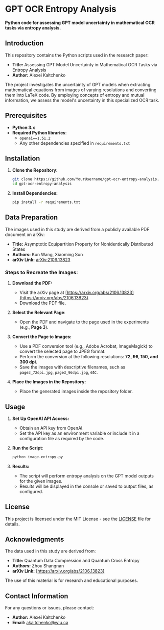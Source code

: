 # GPT OCR Entropy Analysis

**Python code for assessing GPT model uncertainty in mathematical OCR tasks via entropy analysis.**

## Introduction

This repository contains the Python scripts used in the research paper:

- **Title:** Assessing GPT Model Uncertainty in Mathematical OCR Tasks via Entropy Analysis
- **Author:** Alexei Kaltchenko

The project investigates the uncertainty of GPT models when extracting mathematical equations from images of varying resolutions and converting them into LaTeX code. By employing concepts of entropy and mutual information, we assess the model's uncertainty in this specialized OCR task.

## Prerequisites

- **Python 3.x**
- **Required Python libraries:**
  - `openai==1.51.2`
  - Any other dependencies specified in `requirements.txt`

## Installation

1. **Clone the Repository:**

   ```bash
   git clone https://github.com/YourUsername/gpt-ocr-entropy-analysis.git
   cd gpt-ocr-entropy-analysis
   ```

2. **Install Dependencies:**

   ```bash
   pip install -r requirements.txt
   ```

## Data Preparation

The images used in this study are derived from a publicly available PDF document on arXiv:

- **Title:** Asymptotic Equipartition Property for Nonidentically Distributed States
- **Authors:** Kun Wang, Xiaoming Sun
- **arXiv Link:** [arXiv:2106.13823](https://arxiv.org/abs/2106.13823)

### Steps to Recreate the Images:

1. **Download the PDF:**

   - Visit the arXiv page at [https://arxiv.org/abs/2106.13823](https://arxiv.org/abs/2106.13823).
   - Download the PDF file.

2. **Select the Relevant Page:**

   - Open the PDF and navigate to the page used in the experiments (e.g., **Page 3**).

3. **Convert the Page to Images:**

   - Use a PDF conversion tool (e.g., Adobe Acrobat, ImageMagick) to convert the selected page to JPEG format.
   - Perform the conversion at the following resolutions: **72, 96, 150, and 300 dpi**.
   - Save the images with descriptive filenames, such as `page3_72dpi.jpg`, `page3_96dpi.jpg`, etc.

4. **Place the Images in the Repository:**

    - Place the generated images inside the repository folder.

## Usage

1. **Set Up OpenAI API Access:**

   - Obtain an API key from OpenAI.
   - Set the API key as an environment variable or include it in a configuration file as required by the code.

2. **Run the Script:**

   ```bash
   python image-entropy.py
   ```


3. **Results:**

   - The script will perform entropy analysis on the GPT model outputs for the given images.
   - Results will be displayed in the console or saved to output files, as configured.



## License

This project is licensed under the MIT License - see the [LICENSE](LICENSE) file for details.

## Acknowledgments

The data used in this study are derived from:

- **Title:** Quantum Data Compression and Quantum Cross Entropy
- **Authors:** Zhou Shangnan
- **arXiv Link:** [https://arxiv.org/abs/2106.13823]

The use of this material is for research and educational purposes.

## Contact Information

For any questions or issues, please contact:

- **Author:** Alexei Kaltchenko
- **Email:** [akaltchenko@wlu.ca](mailto:akaltchenko@wlu.ca)

